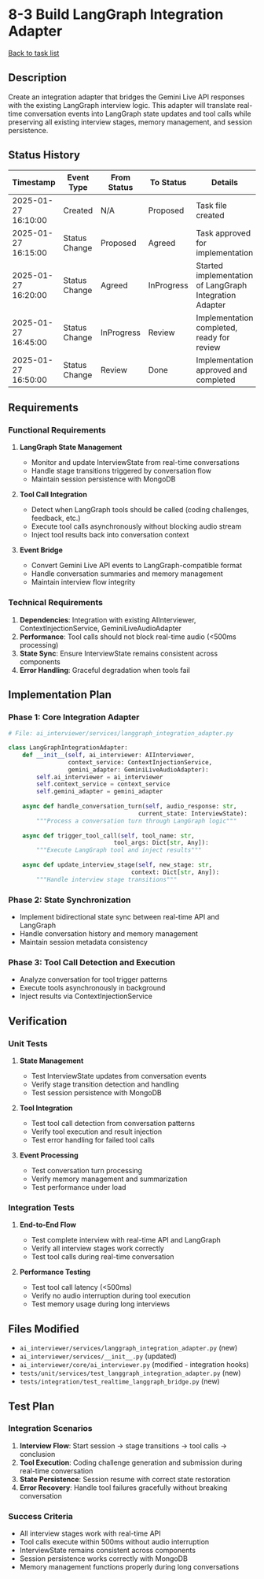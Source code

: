 # 8-3 Build LangGraph Integration Adapter

[Back to task list](./tasks.md)

## Description

Create an integration adapter that bridges the Gemini Live API responses with the existing LangGraph interview logic. This adapter will translate real-time conversation events into LangGraph state updates and tool calls while preserving all existing interview stages, memory management, and session persistence.

## Status History

| Timestamp | Event Type | From Status | To Status | Details | User |
|-----------|------------|-------------|-----------|---------|------|
| 2025-01-27 16:10:00 | Created | N/A | Proposed | Task file created | AI_Agent |
| 2025-01-27 16:15:00 | Status Change | Proposed | Agreed | Task approved for implementation | User |
| 2025-01-27 16:20:00 | Status Change | Agreed | InProgress | Started implementation of LangGraph Integration Adapter | AI_Agent |
| 2025-01-27 16:45:00 | Status Change | InProgress | Review | Implementation completed, ready for review | AI_Agent |
| 2025-01-27 16:50:00 | Status Change | Review | Done | Implementation approved and completed | User |

## Requirements

### Functional Requirements
1. **LangGraph State Management**
   - Monitor and update InterviewState from real-time conversations
   - Handle stage transitions triggered by conversation flow
   - Maintain session persistence with MongoDB

2. **Tool Call Integration**
   - Detect when LangGraph tools should be called (coding challenges, feedback, etc.)
   - Execute tool calls asynchronously without blocking audio stream
   - Inject tool results back into conversation context

3. **Event Bridge**
   - Convert Gemini Live API events to LangGraph-compatible format
   - Handle conversation summaries and memory management
   - Maintain interview flow integrity

### Technical Requirements
1. **Dependencies**: Integration with existing AIInterviewer, ContextInjectionService, GeminiLiveAudioAdapter
2. **Performance**: Tool calls should not block real-time audio (<500ms processing)
3. **State Sync**: Ensure InterviewState remains consistent across components
4. **Error Handling**: Graceful degradation when tools fail

## Implementation Plan

### Phase 1: Core Integration Adapter
```python
# File: ai_interviewer/services/langgraph_integration_adapter.py

class LangGraphIntegrationAdapter:
    def __init__(self, ai_interviewer: AIInterviewer, 
                 context_service: ContextInjectionService,
                 gemini_adapter: GeminiLiveAudioAdapter):
        self.ai_interviewer = ai_interviewer
        self.context_service = context_service
        self.gemini_adapter = gemini_adapter
        
    async def handle_conversation_turn(self, audio_response: str, 
                                     current_state: InterviewState):
        """Process a conversation turn through LangGraph logic"""
        
    async def trigger_tool_call(self, tool_name: str, 
                              tool_args: Dict[str, Any]):
        """Execute LangGraph tool and inject results"""
        
    async def update_interview_stage(self, new_stage: str, 
                                   context: Dict[str, Any]):
        """Handle interview stage transitions"""
```

### Phase 2: State Synchronization
- Implement bidirectional state sync between real-time API and LangGraph
- Handle conversation history and memory management
- Maintain session metadata consistency

### Phase 3: Tool Call Detection and Execution
- Analyze conversation for tool trigger patterns
- Execute tools asynchronously in background
- Inject results via ContextInjectionService

## Verification

### Unit Tests
1. **State Management**
   - Test InterviewState updates from conversation events
   - Verify stage transition detection and handling
   - Test session persistence with MongoDB

2. **Tool Integration**
   - Test tool call detection from conversation patterns
   - Verify tool execution and result injection
   - Test error handling for failed tool calls

3. **Event Processing**
   - Test conversation turn processing
   - Verify memory management and summarization
   - Test performance under load

### Integration Tests
1. **End-to-End Flow**
   - Test complete interview with real-time API and LangGraph
   - Verify all interview stages work correctly
   - Test tool calls during real-time conversation

2. **Performance Testing**
   - Test tool call latency (<500ms)
   - Verify no audio interruption during tool execution
   - Test memory usage during long interviews

## Files Modified

- `ai_interviewer/services/langgraph_integration_adapter.py` (new)
- `ai_interviewer/services/__init__.py` (updated)
- `ai_interviewer/core/ai_interviewer.py` (modified - integration hooks)
- `tests/unit/services/test_langgraph_integration_adapter.py` (new)
- `tests/integration/test_realtime_langgraph_bridge.py` (new)

## Test Plan

### Integration Scenarios
1. **Interview Flow**: Start session → stage transitions → tool calls → conclusion
2. **Tool Execution**: Coding challenge generation and submission during real-time conversation
3. **State Persistence**: Session resume with correct state restoration
4. **Error Recovery**: Handle tool failures gracefully without breaking conversation

### Success Criteria
- All interview stages work with real-time API
- Tool calls execute within 500ms without audio interruption
- InterviewState remains consistent across components
- Session persistence works correctly with MongoDB
- Memory management functions properly during long conversations 
